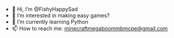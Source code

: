 - 👋 Hi, I’m @FishyHappySad
- 👀 I’m interested in making easy games?
- 🌱 I’m currently learning Python
- 📫 How to reach me: minecraftmegaboommbmcpe@gmail.com

<!---
FishyHappySad/FishyHappySad is a ✨ special ✨ repository because its `README.md` (this file) appears on your GitHub profile.
You can click the Preview link to take a look at your changes.
--->
